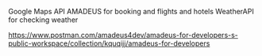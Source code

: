 Google Maps API
AMADEUS for booking and flights and hotels
WeatherAPI for checking weather

https://www.postman.com/amadeus4dev/amadeus-for-developers-s-public-workspace/collection/kquqijj/amadeus-for-developers

